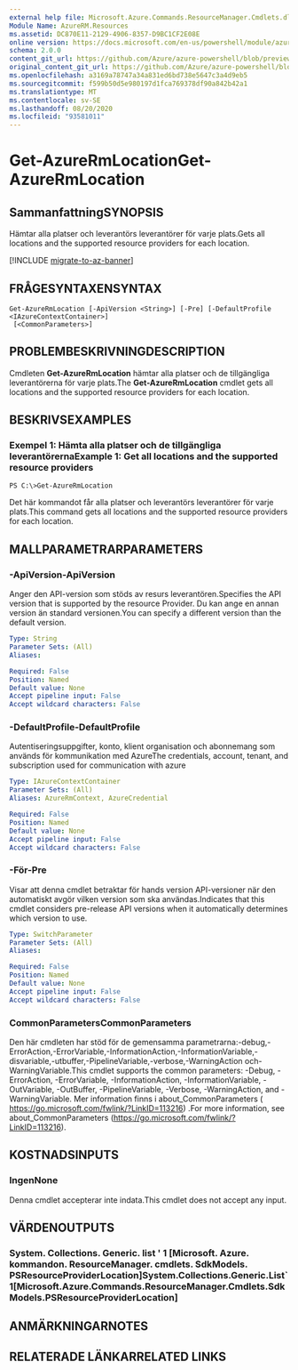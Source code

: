 ```yaml
---
external help file: Microsoft.Azure.Commands.ResourceManager.Cmdlets.dll-Help.xml
Module Name: AzureRM.Resources
ms.assetid: DC870E11-2129-4906-8357-D9BC1CF2E08E
online version: https://docs.microsoft.com/en-us/powershell/module/azurerm.resources/get-azurermlocation
schema: 2.0.0
content_git_url: https://github.com/Azure/azure-powershell/blob/preview/src/ResourceManager/Resources/Commands.Resources/help/Get-AzureRmLocation.md
original_content_git_url: https://github.com/Azure/azure-powershell/blob/preview/src/ResourceManager/Resources/Commands.Resources/help/Get-AzureRmLocation.md
ms.openlocfilehash: a3169a78747a34a831ed6bd738e5647c3a4d9eb5
ms.sourcegitcommit: f599b50d5e980197d1fca769378df90a842b42a1
ms.translationtype: MT
ms.contentlocale: sv-SE
ms.lasthandoff: 08/20/2020
ms.locfileid: "93581011"
---
```

# <span data-ttu-id="5c21f-101">Get-AzureRmLocation</span><span class="sxs-lookup"><span data-stu-id="5c21f-101">Get-AzureRmLocation</span></span>

## <span data-ttu-id="5c21f-102">Sammanfattning</span><span class="sxs-lookup"><span data-stu-id="5c21f-102">SYNOPSIS</span></span>
<span data-ttu-id="5c21f-103">Hämtar alla platser och leverantörs leverantörer för varje plats.</span><span class="sxs-lookup"><span data-stu-id="5c21f-103">Gets all locations and the supported resource providers for each location.</span></span>

[!INCLUDE [migrate-to-az-banner](../../includes/migrate-to-az-banner.md)]

## <span data-ttu-id="5c21f-104">FRÅGESYNTAXEN</span><span class="sxs-lookup"><span data-stu-id="5c21f-104">SYNTAX</span></span>

```
Get-AzureRmLocation [-ApiVersion <String>] [-Pre] [-DefaultProfile <IAzureContextContainer>]
 [<CommonParameters>]
```

## <span data-ttu-id="5c21f-105">PROBLEMBESKRIVNING</span><span class="sxs-lookup"><span data-stu-id="5c21f-105">DESCRIPTION</span></span>
<span data-ttu-id="5c21f-106">Cmdleten **Get-AzureRmLocation** hämtar alla platser och de tillgängliga leverantörerna för varje plats.</span><span class="sxs-lookup"><span data-stu-id="5c21f-106">The **Get-AzureRmLocation** cmdlet gets all locations and the supported resource providers for each location.</span></span>

## <span data-ttu-id="5c21f-107">BESKRIVS</span><span class="sxs-lookup"><span data-stu-id="5c21f-107">EXAMPLES</span></span>

### <span data-ttu-id="5c21f-108">Exempel 1: Hämta alla platser och de tillgängliga leverantörerna</span><span class="sxs-lookup"><span data-stu-id="5c21f-108">Example 1: Get all locations and the supported resource providers</span></span>
```
PS C:\>Get-AzureRmLocation
```

<span data-ttu-id="5c21f-109">Det här kommandot får alla platser och leverantörs leverantörer för varje plats.</span><span class="sxs-lookup"><span data-stu-id="5c21f-109">This command gets all locations and the supported resource providers for each location.</span></span>

## <span data-ttu-id="5c21f-110">MALLPARAMETRAR</span><span class="sxs-lookup"><span data-stu-id="5c21f-110">PARAMETERS</span></span>

### <span data-ttu-id="5c21f-111">-ApiVersion</span><span class="sxs-lookup"><span data-stu-id="5c21f-111">-ApiVersion</span></span>
<span data-ttu-id="5c21f-112">Anger den API-version som stöds av resurs leverantören.</span><span class="sxs-lookup"><span data-stu-id="5c21f-112">Specifies the API version that is supported by the resource Provider.</span></span>
<span data-ttu-id="5c21f-113">Du kan ange en annan version än standard versionen.</span><span class="sxs-lookup"><span data-stu-id="5c21f-113">You can specify a different version than the default version.</span></span>

```yaml
Type: String
Parameter Sets: (All)
Aliases:

Required: False
Position: Named
Default value: None
Accept pipeline input: False
Accept wildcard characters: False
```

### <span data-ttu-id="5c21f-114">-DefaultProfile</span><span class="sxs-lookup"><span data-stu-id="5c21f-114">-DefaultProfile</span></span>
<span data-ttu-id="5c21f-115">Autentiseringsuppgifter, konto, klient organisation och abonnemang som används för kommunikation med Azure</span><span class="sxs-lookup"><span data-stu-id="5c21f-115">The credentials, account, tenant, and subscription used for communication with azure</span></span>

```yaml
Type: IAzureContextContainer
Parameter Sets: (All)
Aliases: AzureRmContext, AzureCredential

Required: False
Position: Named
Default value: None
Accept pipeline input: False
Accept wildcard characters: False
```

### <span data-ttu-id="5c21f-116">-För</span><span class="sxs-lookup"><span data-stu-id="5c21f-116">-Pre</span></span>
<span data-ttu-id="5c21f-117">Visar att denna cmdlet betraktar för hands version API-versioner när den automatiskt avgör vilken version som ska användas.</span><span class="sxs-lookup"><span data-stu-id="5c21f-117">Indicates that this cmdlet considers pre-release API versions when it automatically determines which version to use.</span></span>

```yaml
Type: SwitchParameter
Parameter Sets: (All)
Aliases:

Required: False
Position: Named
Default value: None
Accept pipeline input: False
Accept wildcard characters: False
```

### <span data-ttu-id="5c21f-118">CommonParameters</span><span class="sxs-lookup"><span data-stu-id="5c21f-118">CommonParameters</span></span>
<span data-ttu-id="5c21f-119">Den här cmdleten har stöd för de gemensamma parametrarna:-debug,-ErrorAction,-ErrorVariable,-InformationAction,-InformationVariable,-disvariable,-utbuffer,-PipelineVariable,-verbose,-WarningAction och-WarningVariable.</span><span class="sxs-lookup"><span data-stu-id="5c21f-119">This cmdlet supports the common parameters: -Debug, -ErrorAction, -ErrorVariable, -InformationAction, -InformationVariable, -OutVariable, -OutBuffer, -PipelineVariable, -Verbose, -WarningAction, and -WarningVariable.</span></span> <span data-ttu-id="5c21f-120">Mer information finns i about_CommonParameters ( https://go.microsoft.com/fwlink/?LinkID=113216) .</span><span class="sxs-lookup"><span data-stu-id="5c21f-120">For more information, see about_CommonParameters (https://go.microsoft.com/fwlink/?LinkID=113216).</span></span>

## <span data-ttu-id="5c21f-121">KOSTNADS</span><span class="sxs-lookup"><span data-stu-id="5c21f-121">INPUTS</span></span>

### <span data-ttu-id="5c21f-122">Ingen</span><span class="sxs-lookup"><span data-stu-id="5c21f-122">None</span></span>
<span data-ttu-id="5c21f-123">Denna cmdlet accepterar inte indata.</span><span class="sxs-lookup"><span data-stu-id="5c21f-123">This cmdlet does not accept any input.</span></span>

## <span data-ttu-id="5c21f-124">VÄRDEN</span><span class="sxs-lookup"><span data-stu-id="5c21f-124">OUTPUTS</span></span>

### <span data-ttu-id="5c21f-125">System. Collections. Generic. list ' 1 [Microsoft. Azure. kommandon. ResourceManager. cmdlets. SdkModels. PSResourceProviderLocation]</span><span class="sxs-lookup"><span data-stu-id="5c21f-125">System.Collections.Generic.List\`1[Microsoft.Azure.Commands.ResourceManager.Cmdlets.SdkModels.PSResourceProviderLocation]</span></span>

## <span data-ttu-id="5c21f-126">ANMÄRKNINGAR</span><span class="sxs-lookup"><span data-stu-id="5c21f-126">NOTES</span></span>

## <span data-ttu-id="5c21f-127">RELATERADE LÄNKAR</span><span class="sxs-lookup"><span data-stu-id="5c21f-127">RELATED LINKS</span></span>
